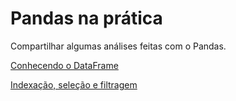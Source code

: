 # Pandas na prática

Compartilhar algumas análises feitas com o Pandas.

[Conhecendo o DataFrame](https://github.com/aceslima/pandas_na_pratica/blob/master/Conhecendo%20o%20DataFrame.ipynb)

[Indexação, seleção e filtragem](https://github.com/aceslima/pandas_na_pratica/blob/master/Indexa%C3%A7%C3%A3o%2C%20sele%C3%A7%C3%A3o%20e%20filtragem.ipynb)
